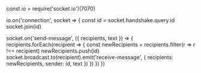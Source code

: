 const io = require('socket.io')(7070)

io.on('connection', socket => {
  const id = socket.handshake.query.id
  socket.join(id)

  socket.on('send-message', ({ recipients, text }) => {
    recipients.forEach(recipient => {
      const newRecipients = recipients.filter(r => r !== recipient)
      newRecipients.push(id)
      socket.broadcast.to(recipient).emit('receive-message', {
        recipients: newRecipients, sender: id, text
      })
    })
  })
})